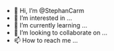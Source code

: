 - 👋 Hi, I’m @StephanCarm
- 👀 I’m interested in ...
- 🌱 I’m currently learning ...
- 💞️ I’m looking to collaborate on ...
- 📫 How to reach me ...

<!---
StephanCarm/StephanCarm is a ✨ special ✨ repository because its `README.md` (this file) appears on your GitHub profile.
You can click the Preview link to take a look at your changes.
--->
